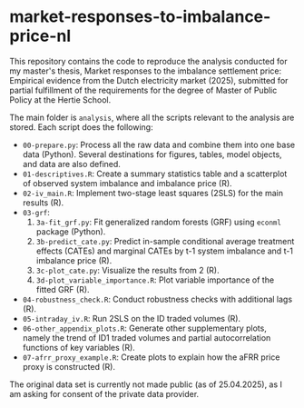 # market-responses-to-imbalance-price-nl

This repository contains the code to reproduce the analysis conducted for my master's thesis, Market responses to the imbalance settlement price:
Empirical evidence from the Dutch electricity market (2025), submitted for partial fulfillment of the requirements for the degree of Master of Public Policy at the Hertie School.  

The main folder is `analysis`, where all the scripts relevant to the analysis are stored. Each script does the following:  
- `00-prepare.py`: Process all the raw data and combine them into one base data (Python). Several destinations for figures, tables, model objects, and data are also defined.
- `01-descriptives.R`: Create a summary statistics table and a scatterplot of observed system imbalance and imbalance price (R).
- `02-iv_main.R`: Implement two-stage least squares (2SLS) for the main results (R).
- `03-grf`:
     1. `3a-fit_grf.py`: Fit generalized random forests (GRF) using `econml` package (Python).
     2. `3b-predict_cate.py`: Predict in-sample conditional average treatment effects (CATEs) and marginal CATEs by t-1 system imbalance and t-1 imbalance price (R).
     3. `3c-plot_cate.py`: Visualize the results from 2 (R).
     4. `3d-plot_variable_importance.R`: Plot variable importance of the fitted GRF (R).
- `04-robustness_check.R`: Conduct robustness checks with additional lags (R).
- `05-intraday_iv.R`: Run 2SLS on the ID traded volumes (R).
- `06-other_appendix_plots.R`: Generate other supplementary plots, namely the trend of ID1 traded volumes and partial autocorrelation functions of key variables (R).
- `07-afrr_proxy_example.R`: Create plots to explain how the aFRR price proxy is constructed (R).


The original data set is currently not made public (as of 25.04.2025), as I am asking for consent of the private data provider.
